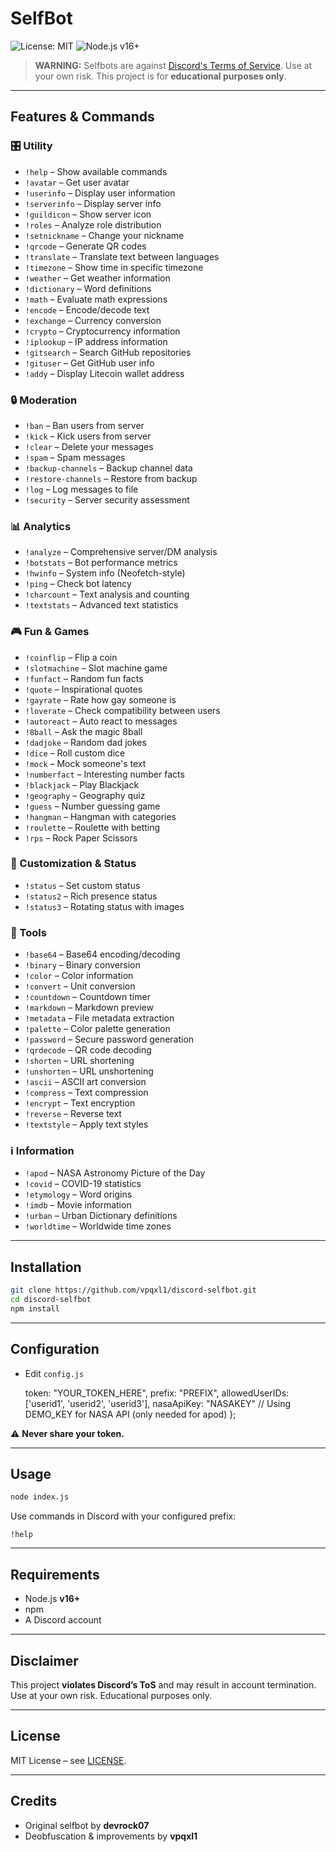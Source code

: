 # SelfBot

![License: MIT](https://img.shields.io/badge/License-MIT-blue)
![Node.js v16+](https://img.shields.io/badge/Node.js-v16%2B-green)

> **WARNING:** Selfbots are against [Discord's Terms of Service](https://discord.com/terms). Use at your own risk. This project is for **educational purposes only**.

---

## Features & Commands

### 🎛️ Utility
- `!help` – Show available commands
- `!avatar` – Get user avatar
- `!userinfo` – Display user information
- `!serverinfo` – Display server info
- `!guildicon` – Show server icon
- `!roles` – Analyze role distribution
- `!setnickname` – Change your nickname
- `!qrcode` – Generate QR codes
- `!translate` – Translate text between languages
- `!timezone` – Show time in specific timezone
- `!weather` – Get weather information
- `!dictionary` – Word definitions
- `!math` – Evaluate math expressions
- `!encode` – Encode/decode text
- `!exchange` – Currency conversion
- `!crypto` – Cryptocurrency information
- `!iplookup` – IP address information
- `!gitsearch` – Search GitHub repositories
- `!gituser` – Get GitHub user info
- `!addy` – Display Litecoin wallet address

### 🔒 Moderation
- `!ban` – Ban users from server
- `!kick` – Kick users from server
- `!clear` – Delete your messages
- `!spam` – Spam messages
- `!backup-channels` – Backup channel data
- `!restore-channels` – Restore from backup
- `!log` – Log messages to file
- `!security` – Server security assessment

### 📊 Analytics
- `!analyze` – Comprehensive server/DM analysis
- `!botstats` – Bot performance metrics
- `!hwinfo` – System info (Neofetch-style)
- `!ping` – Check bot latency
- `!charcount` – Text analysis and counting
- `!textstats` – Advanced text statistics

### 🎮 Fun & Games
- `!coinflip` – Flip a coin
- `!slotmachine` – Slot machine game
- `!funfact` – Random fun facts
- `!quote` – Inspirational quotes
- `!gayrate` – Rate how gay someone is
- `!loverate` – Check compatibility between users
- `!autoreact` – Auto react to messages
- `!8ball` – Ask the magic 8ball
- `!dadjoke` – Random dad jokes
- `!dice` – Roll custom dice
- `!mock` – Mock someone's text
- `!numberfact` – Interesting number facts
- `!blackjack` – Play Blackjack
- `!geography` – Geography quiz
- `!guess` – Number guessing game
- `!hangman` – Hangman with categories
- `!roulette` – Roulette with betting
- `!rps` – Rock Paper Scissors

### 🎨 Customization & Status
- `!status` – Set custom status
- `!status2` – Rich presence status
- `!status3` – Rotating status with images

### 🔧 Tools
- `!base64` – Base64 encoding/decoding
- `!binary` – Binary conversion
- `!color` – Color information
- `!convert` – Unit conversion
- `!countdown` – Countdown timer
- `!markdown` – Markdown preview
- `!metadata` – File metadata extraction
- `!palette` – Color palette generation
- `!password` – Secure password generation
- `!qrdecode` – QR code decoding
- `!shorten` – URL shortening
- `!unshorten` – URL unshortening
- `!ascii` – ASCII art conversion
- `!compress` – Text compression
- `!encrypt` – Text encryption
- `!reverse` – Reverse text
- `!textstyle` – Apply text styles

### ℹ️ Information
- `!apod` – NASA Astronomy Picture of the Day
- `!covid` – COVID-19 statistics
- `!etymology` – Word origins
- `!imdb` – Movie information
- `!urban` – Urban Dictionary definitions
- `!worldtime` – Worldwide time zones

---

## Installation

```bash
git clone https://github.com/vpqxl1/discord-selfbot.git
cd discord-selfbot
npm install
````

---

## Configuration

* Edit `config.js`

    token: "YOUR_TOKEN_HERE",
    prefix: "PREFIX",
    allowedUserIDs: ['userid1', 'userid2', 'userid3'],
    nasaApiKey: "NASAKEY" // Using DEMO_KEY for NASA API (only needed for apod)
};

⚠️ **Never share your token.**

---

## Usage

```bash
node index.js
```

Use commands in Discord with your configured prefix:

```text
!help
```

---

## Requirements

* Node.js **v16+**
* npm
* A Discord account

---

## Disclaimer

This project **violates Discord’s ToS** and may result in account termination. Use at your own risk. Educational purposes only.

---

## License

MIT License – see [LICENSE](LICENSE).

---

## Credits

* Original selfbot by **devrock07**
* Deobfuscation & improvements by **vpqxl1**

```
```
